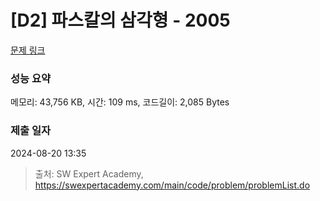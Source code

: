 # [D2] 파스칼의 삼각형 - 2005 

[문제 링크](https://swexpertacademy.com/main/code/problem/problemDetail.do?contestProbId=AV5P0-h6Ak4DFAUq) 

### 성능 요약

메모리: 43,756 KB, 시간: 109 ms, 코드길이: 2,085 Bytes

### 제출 일자

2024-08-20 13:35



> 출처: SW Expert Academy, https://swexpertacademy.com/main/code/problem/problemList.do